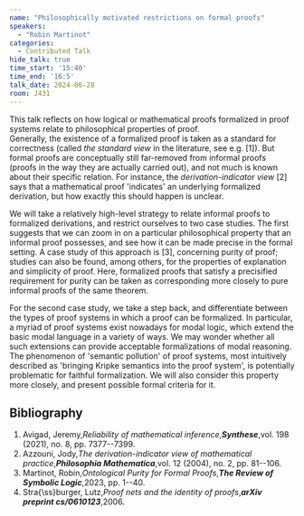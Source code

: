 ```yaml
---
name: "Philosophically motivated restrictions on formal proofs"
speakers:
  - "Robin Martinot"
categories:
  - Contributed Talk
hide_talk: true
time_start: '15:40'
time_end: '16:5'
talk_date: 2024-06-28
room: J431
---
```






This talk reflects on how logical or mathematical proofs formalized in proof systems relate to philosophical properties of proof.  
Generally, the existence of a formalized proof is taken as a standard for correctness (called _the standard view_ in the literature, see e.g. [1]). But formal proofs are conceptually still far-removed from informal proofs (proofs in the way they are actually carried out), and not much is known about their specific relation. For instance, the _derivation-indicator view_ [2] says that a mathematical proof 'indicates' an underlying formalized derivation, but how exactly this should happen is unclear.   

We will take a relatively high-level strategy to relate informal proofs to formalized derivations, and restrict ourselves to two case studies. The first suggests that we can zoom in on a particular philosophical property that an informal proof possesses, and see how it can be made precise in the formal setting. A case study of this approach is [3], concerning purity of proof; studies can also be found, among others, for the properties of explanation and simplicity of proof. Here, formalized proofs that satisfy a precisified requirement for purity can be taken as corresponding more closely to pure informal proofs of the same theorem. 

For the second case study, we take a step back, and differentiate between the types of proof systems in which a proof can be formalized. In particular, a myriad of proof systems exist nowadays for modal logic, which extend the basic modal language in a variety of ways. We may wonder whether all such extensions can provide acceptable formalizations of modal reasoning. The phenomenon of 'semantic pollution' of proof systems, most intuitively described as 'bringing Kripke semantics into the proof system', is potentially problematic for faithful formalization. We will also consider this property more closely, and present possible formal criteria for it.


## Bibliography















1. Avigad, Jeremy,_Reliability of mathematical inference_,**_Synthese_**,vol. 198 (2021), no. 8, pp. 7377--7399.
2. Azzouni, Jody,_The derivation-indicator view of mathematical practice_,**_Philosophia Mathematica_**,vol. 12 (2004), no. 2, pp. 81--106.
3. Martinot, Robin,_Ontological Purity for Formal Proofs_,**_The Review of Symbolic Logic_**,2023, pp. 1--40.
4. Stra{\ss}burger, Lutz,_Proof nets and the identity of proofs_,**_arXiv preprint cs/0610123_**,2006.






